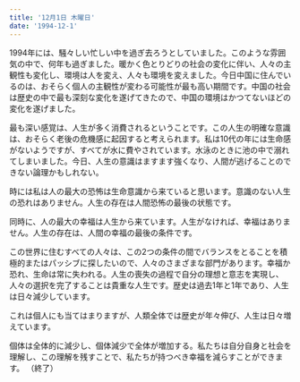 ```yaml
---
title: '12月1日 木曜日'
date: '1994-12-1'
---
```


1994年には、騒々しい忙しい中を過ぎ去ろうとしていました。このような雰囲気の中で、何年も過ぎました。暖かく色とりどりの社会の変化に伴い、人々の主観性も変化し、環境は人を変え、人々も環境を変えました。今日中国に住んでいるのは、おそらく個人の主観性が変わる可能性が最も高い期間です。中国の社会は歴史の中で最も深刻な変化を遂げてきたので、中国の環境はかつてないほどの変化を遂げました。

最も深い感覚は、人生が多く消費されるということです。この人生の明確な意識は、おそらく老後の危機感に起因すると考えられます。私は10代の年には生命感がないようですが、すべてが水に費やされています。水泳のときに池の中で溺れてしまいました。今日、人生の意識はますます強くなり、人間が逃げることのできない論理かもしれない。

時には私は人の最大の恐怖は生命意識から来ていると思います。意識のない人生の恐れはありません。人生の存在は人間恐怖の最後の状態です。

同時に、人の最大の幸福は人生から来ています。人生がなければ、幸福はありません。人生の存在は、人間の幸福の最後の条件です。

この世界に住むすべての人々は、この2つの条件の間でバランスをとることを積極的またはパッシブに探したいので、人々のさまざまな部門があります。幸福か恐れ、生命は常に失われる。人生の喪失の過程で自分の理想と意志を実現し、人々の選択を完了することは貴重な人生です。歴史は過去1年と1年であり、人生は日々減少しています。

これは個人にも当てはまりますが、人類全体では歴史が年々伸び、人生は日々増えています。

個体は全体的に減少し、個体減少で全体が増加する。私たちは自分自身と社会を理解し、この理解を残すことで、私たちが持つべき幸福を減らすことができます。 （終了）
